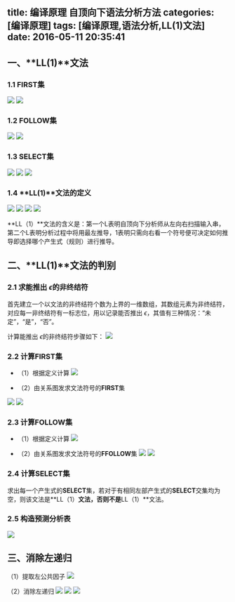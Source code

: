 title: 编译原理 自顶向下语法分析方法
categories: [编译原理]
tags: [编译原理,语法分析,LL(1)文法]
date: 2016-05-11 20:35:41
---

## 一、**LL(1)**文法

### 1.1 **FIRST**集
![](/img/Compilers/28.jpg)
![](/img/Compilers/29.jpg)

### 1.2 **FOLLOW**集
![](/img/Compilers/30.jpg)
![](/img/Compilers/31.jpg)

<!--more-->

### 1.3 **SELECT**集
![](/img/Compilers/32.jpg)
![](/img/Compilers/33.jpg)
![](/img/Compilers/34.jpg)

### 1.4 **LL(1)**文法的定义
![](/img/Compilers/35.jpg)
![](/img/Compilers/37.jpg)
![](/img/Compilers/38.jpg)
![](/img/Compilers/39.jpg)

**LL（1）**文法的含义是：第一个L表明自顶向下分析师从左向右扫描输入串，第二个L表明分析过程中将用最左推导，1表明只需向右看一个符号便可决定如何推导即选择哪个产生式（规则）进行推导。

## 二、**LL(1)**文法的判别

### 2.1 求能推出 $\epsilon$的非终结符

首先建立一个以文法的非终结符个数为上界的一维数组，其数组元素为非终结符，对应每一非终结符有一标志位，用以记录能否推出 $\epsilon$，其值有三种情况：“未定”，“是”，“否”。

计算能推出 $\epsilon$的非终结符步骤如下：
![](/img/Compilers/20.jpg)

### 2.2 计算**FIRST**集

- （1）根据定义计算
![](/img/Compilers/14.jpg)

- （2）由关系图发求文法符号的**FIRST**集

![](/img/Compilers/15.jpg)
![](/img/Compilers/16.jpg)

### 2.3 计算**FOLLOW**集

- （1）根据定义计算
![](/img/Compilers/17.jpg)

- （2）由关系图发求文法符号的**FFOLLOW**集
![](/img/Compilers/18.jpg)
![](/img/Compilers/19.jpg)

### 2.4 计算**SELECT**集

求出每一个产生式的**SELECT**集，若对于有相同左部产生式的**SELECT**交集均为空，则该文法是**LL（1）**文法，否则不是**LL（1）**文法。

### 2.5 构造预测分析表

![](/img/Compilers/26.jpg)

## 三、消除左递归

（1）提取左公共因子
![](/img/Compilers/26.jpg)

（2）消除左递归
![](/img/Compilers/23.jpg)
![](/img/Compilers/24.jpg)
![](/img/Compilers/25.jpg)
